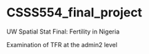 # CSSS554_final_project
UW Spatial Stat Final: Fertility in Nigeria

Examination of TFR at the admin2 level
